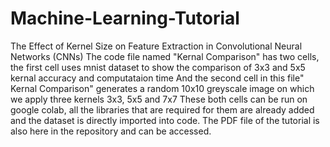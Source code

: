 # Machine-Learning-Tutorial
The Effect of Kernel Size on Feature Extraction in Convolutional Neural Networks (CNNs)
The code file named "Kernal Comparison" has two cells, the first cell uses mnist dataset to show the comparison of 3x3 and 5x5 kernal accuracy and computataion time
And the second cell in this file" Kernal Comparison" generates a random 10x10 greyscale image on which we apply three kernels 3x3, 5x5 and 7x7
These both cells can be run on google colab, all the libraries that are required for them are already added and the dataset is directly imported into code. 
The PDF file of the tutorial is also here in the repository and can be accessed. 
